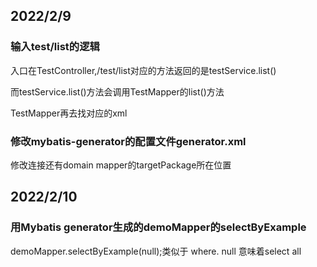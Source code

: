 
## 2022/2/9 

### 输入test/list的逻辑

入口在TestController,/test/list对应的方法返回的是testService.list()

而testService.list()方法会调用TestMapper的list()方法

TestMapper再去找对应的xml

### 修改mybatis-generator的配置文件generator.xml

修改连接还有domain mapper的targetPackage所在位置

## 2022/2/10

### 用Mybatis generator生成的demoMapper的selectByExample
demoMapper.selectByExample(null);类似于 where. null 意味着select all


